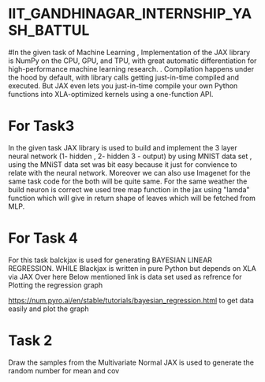 # IIT_GANDHINAGAR_INTERNSHIP_YASH_BATTUL

#In the given task of Machine Learning , Implementation of the JAX library is NumPy on the CPU, GPU, and TPU, with great automatic differentiation for high-performance machine learning research. . Compilation happens under the hood by default, with library calls getting just-in-time compiled and executed. But JAX even lets you just-in-time compile your own Python functions into XLA-optimized kernels using a one-function API.

# For Task3 
In the given task JAX library is used to build and implement the 3 layer neural network (1- hidden , 2- hidden 3 - output) by using MNIST data set , using the MNiST data set was bit easy because it just for convience to relate with the neural network. Moreover we can also use Imagenet for the same task code for the both will be quite same.
For the same weather the build neuron is correct we used tree map function in the jax using "lamda" function which will give in return shape of leaves which will be fetched from MLP.

# For Task 4
For this task balckjax is used for generating BAYESIAN LINEAR REGRESSION. WHILE Blackjax is written in pure Python but depends on XLA via JAX
Over here
Below mentioned link is data set used as refrence for Plotting the regression graph


https://num.pyro.ai/en/stable/tutorials/bayesian_regression.html
to get data easily and plot the graph

# Task 2

Draw the samples from the Multivariate Normal
JAX is used to generate the random number for mean and cov
